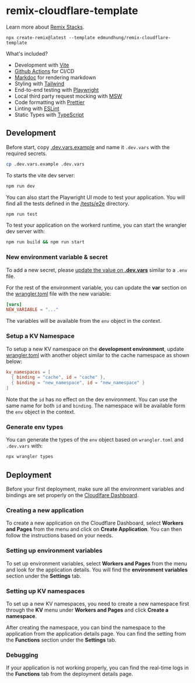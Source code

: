 # remix-cloudflare-template

Learn more about [Remix Stacks](https://remix.run/stacks).

```
npx create-remix@latest --template edmundhung/remix-cloudflare-template
```

What's included?

- Development with [Vite](https://vitejs.dev)
- [Github Actions](https://github.com/features/actions) for CI/CD
- [Markdoc](https://markdoc.dev) for rendering markdown
- Styling with [Tailwind](https://tailwindcss.com/)
- End-to-end testing with [Playwright](playwright.dev/)
- Local third party request mocking with [MSW](https://mswjs.io/)
- Code formatting with [Prettier](https://prettier.io)
- Linting with [ESLint](https://eslint.org)
- Static Types with [TypeScript](https://typescriptlang.org)

## Development

Before start, copy [.dev.vars.example](./.dev.vars.example) and name it
`.dev.vars` with the required secrets.

```sh
cp .dev.vars.example .dev.vars
```

To starts the vite dev server:

```sh
npm run dev
```

You can also start the Playwright UI mode to test your application. You will
find all the tests defined in the [/tests/e2e](./tests/e2e/) directory.

```sh
npm run test
```

To test your application on the workerd runtime, you can start the wrangler dev
server with:

```sh
npm run build && npm run start
```

### New environment variable & secret

To add a new secret, please
[update the value on **.dev.vars**](https://developers.cloudflare.com/workers/configuration/secrets/#secrets-in-development)
similar to a `.env` file.

For the rest of the environment variable, you can update the **var** section on
the [wrangler.toml](./wrangler.toml) file with the new variable:

```toml
[vars]
NEW_VARIABLE = "..."
```

The variables will be available from the `env` object in the context.

### Setup a KV Namespace

To setup a new KV namespace on the **development environment**, update
[wrangler.toml](./wrangler.toml) with another object similar to the cache
namespace as shown below:

```toml
kv_namespaces = [
  { binding = "cache", id = "cache" },
  { binding = "new_namespace", id = "new_namespace" }
]
```

Note that the `id` has no effect on the dev environment. You can use the same
name for both `id` and `binding`. The namespace will be available form the `env`
object in the context.

### Generate env types

You can generate the types of the `env` object based on `wrangler.toml` and
`.dev.vars` with:

```sh
npx wrangler types
```

## Deployment

Before your first deployment, make sure all the environment variables and
bindings are set properly on the
[Cloudlfare Dashboard](https://dash.cloudflare.com/login).

### Creating a new application

To create a new application on the Cloudflare Dashboard, select **Workers and
Pages** from the menu and click on **Create Application**. You can then follow
the instructions based on your needs.

### Setting up environment variables

To set up environment variables, select **Workers and Pages** from the menu and
look for the application details. You will find the **environment variables**
section under the **Settings** tab.

### Setting up KV namespaces

To set up a new KV namespaces, you need to create a new namespace first through
the **KV** menu under **Workers and Pages** and click **Create a namespace**.

After creating the namespace, you can bind the namespace to the application from
the application details page. You can find the setting from the **Functions**
section under the **Settings** tab.

### Debugging

If your application is not working properly, you can find the real-time logs in
the **Functions** tab from the deployment details page.
